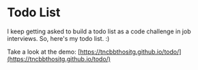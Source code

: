 # Todo List

I keep getting asked to build a todo list as a code challenge in job interviews.  So, here's my todo list. :)

Take a look at the demo:
[https://tncbbthositg.github.io/todo/](https://tncbbthositg.github.io/todo/)